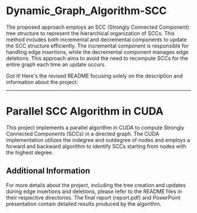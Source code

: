 # Dynamic_Graph_Algorithm-SCC
The proposed approach employs an SCC (Strongly Connected Component) tree structure to represent the hierarchical organization of SCCs. This method includes both incremental and decremental components to update the SCC structure efficiently. The incremental component is responsible for handling edge insertions, while the decremental component manages edge deletions. This approach aims to avoid the need to recompute SCCs for the entire graph each time an update occurs.

Got it! Here's the revised README focusing solely on the description and information about the project:

---

# Parallel SCC Algorithm in CUDA

This project implements a parallel algorithm in CUDA to compute Strongly Connected Components (SCCs) in a directed graph. The CUDA implementation utilizes the indegree and outdegree of nodes and employs a forward and backward algorithm to identify SCCs starting from nodes with the highest degree.

## Additional Information

For more details about the project, including the tree creation and updates during edge insertions and deletions, please refer to the README files in their respective directories. The final report (report.pdf) and PowerPoint presentation contain detailed results produced by the algorithm.
